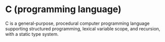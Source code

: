 # C (programming language)

C is a general-purpose, procedural computer programming language supporting structured programming, lexical variable scope, and recursion, with a static type system.